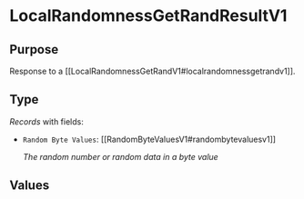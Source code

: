 # LocalRandomnessGetRandResultV1

## Purpose

<!-- --8<-- [start:purpose] -->
Response to a [[LocalRandomnessGetRandV1#localrandomnessgetrandv1]].

<!-- --8<-- [end:purpose] -->

## Type

<!-- --8<-- [start:type] -->
<div class="type" markdown>


*Records* with fields:
- `Random Byte Values`: [[RandomByteValuesV1#randombytevaluesv1]]

  *The random number or random data in a byte value*

</div>
<!-- --8<-- [end:type] -->

## Values

